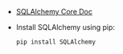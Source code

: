 - [SQLAlchemy Core Doc](https://docs.sqlalchemy.org/en/20/core/index.html)

- Install SQLAlchemy using pip:

    ```bash
    pip install SQLAlchemy
    ```